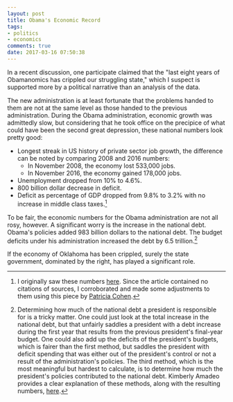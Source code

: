 ```yaml
---
layout: post
title: Obama's Economic Record
tags:
- politics
- economics
comments: true
date: 2017-03-16 07:50:38
---
```


In a recent discussion, one participate claimed that the "last eight years of Obamanomics has crippled our struggling state," which I suspect is supported more by a political narrative than an analysis of the data.

The new administration is at least fortunate that the problems handed to them are not at the same level as those handed to the previous administration. During the Obama administration, economic growth was admittedly slow, but considering that he took office on the precipice of what could have been the second great depression, these national numbers look pretty good:

* Longest streak in US history of private sector job growth, the difference can be noted by comparing 2008 and 2016 numbers:
    * In November 2008, the economy lost 533,000 jobs.
    * In November 2016, the economy gained 178,000 jobs.
* Unemployment dropped from 10% to 4.6%.
* 800 billion dollar decrease in deficit.
* Deficit as percentage of GDP dropped from 9.8% to 3.2% with no increase in middle class taxes.[^2]

To be fair, the economic numbers for the Obama administration are not all rosy, however. A significant worry is the increase in the national debt. Obama's policies added 983 billion dollars to the national debt. The budget deficits under his administration increased the debt by 6.5 trillion.[^1]

If the economy of Oklahoma has been crippled, surely the state government, dominated by the right, has played a significant role. 

[^1]: Determining how much of the national debt a president is responsible for is a tricky matter. One could just look at the total increase in the national debt, but that unfairly saddles a president with a debt increase during the first year that results from the previous president's final-year budget. One could also add up the deficits of the president's budgets, which is fairer than the first method, but saddles the president with deficit spending that was either out of the president's  control or not a result of the administration's policies. The third method, which is the most meaningful but hardest to calculate, is to determine how much the president's policies contributed to the national debt. Kimberly Amadeo provides a clear explanation of these methods, along with the resulting numbers, [here](https://www.thebalance.com/national-debt-under-obama-3306293).

[^2]: I originally saw these numbers [here](http://www.voices4hillary.com/when-trump-voters-say-they-suffered-for-8-years-under-obama-heres-the--2280512289.html). Since the article contained no citations of sources, I corroborated and made some adjustments to them using this piece by [Patricia Cohen](https://www.nytimes.com/2016/12/02/business/economy/jobs-report.html).
